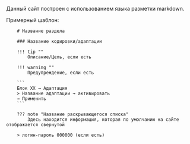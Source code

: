 Данный сайт построен с использованием языка разметки markdown.

Примерный шаблон:

```
    # Название раздела

    ### Название кодировки/адаптации

    !!! tip ""
        Описание/Цель, если есть

    !!! warning ""
        Предупреждение, если есть

    ```
    Блок XX → Адаптация
    > Название адаптации → активировать
    → Применить
    ```

    ??? note "Название раскрывающегося списка"
        Здесь находится информация, которая по умолчанию на сайте отображается свернутой

    > логин-пароль 000000 (если есть)
```